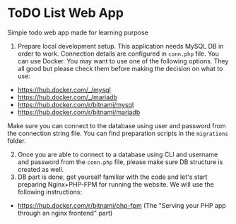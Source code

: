 # ToDO List Web App

Simple todo web app made for learning purpose

1. Prepare local development setup. This application needs MySQL DB in order to work. Connection details are configured in `conn.php` file. You can use Docker.
You may want to use one of the following options. They all good but please check them before making the decision on what to use:
- https://hub.docker.com/_/mysql  
- https://hub.docker.com/_/mariadb
- https://hub.docker.com/r/bitnami/mysql
- https://hub.docker.com/r/bitnami/mariadb

Make sure you can connect to the database using user and password from the connection string file. You can find preparation scripts in the `migrations` folder. 

2. Once you are able to connect to a database using CLI and username and password from the `conn.php` file, please make sure DB structure is created as well. 
3. DB part is done, get yourself familiar with the code and let's start preparing Nginx+PHP-FPM for running the website. We will use the following instructions: 
- https://hub.docker.com/r/bitnami/php-fpm (The "Serving your PHP app through an nginx frontend" part)
